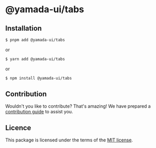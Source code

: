 # @yamada-ui/tabs

## Installation

```sh
$ pnpm add @yamada-ui/tabs
```

or

```sh
$ yarn add @yamada-ui/tabs
```

or

```sh
$ npm install @yamada-ui/tabs
```

## Contribution

Wouldn't you like to contribute? That's amazing! We have prepared a [contribution guide](https://github.com/hirotomoyamada/yamada-ui/blob/main/CONTRIBUTING.md) to assist you.

## Licence

This package is licensed under the terms of the
[MIT license](https://github.com/hirotomoyamada/yamada-ui/blob/main/LICENSE).
